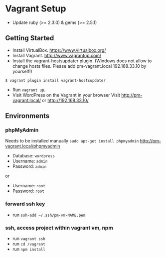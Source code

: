 # Vagrant Setup

* Update ruby (>= 2.3.0) & gems (>= 2.5.1)

## Getting Started

* Install VirtualBox.
https://www.virtualbox.org/
* Install Vagrant.
http://www.vagrantup.com/
* Install the vagrant-hostsupdater plugin. (Windows does not allow to change hosts files. Please add pm-vagrant.local 192.168.33.10 by yourself!)
```
$ vagrant plugin install vagrant-hostsupdater
```
* Run `vagrant up`.
* Visit WordPress on the Vagrant in your browser
Visit http://pm-vagrant.local/ or http://192.168.33.10/

## Environments

### phpMyAdmin
Needs to be installed manually `sudo apt-get install phpmyadmin`
http://pm-vagrant.local/phpmyadmin
* Database: `wordpress`
* Username: `admin`
* Password: `admin`

or
* Username: `root`
* Password: `root`

### forward ssh key
* run `ssh-add ~/.ssh/pm-vm-NAME.pem`

### ssh, access project within vagrant vm, npm

* run `vagrant ssh`
* run `cd /vagrant`
* run `npm install`
